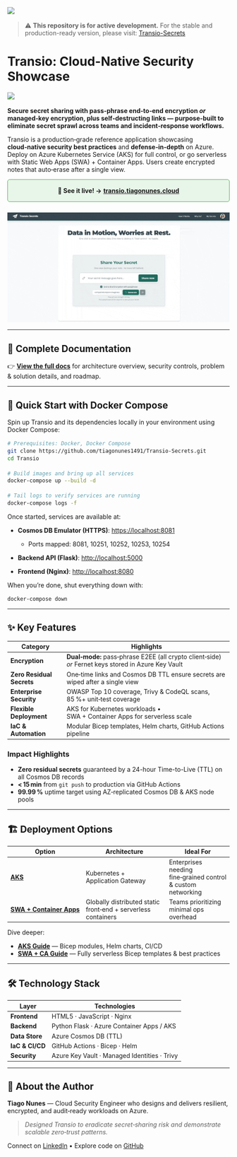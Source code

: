 [![](https://img.shields.io/badge/status-active--development-orange)](https://github.com/tiagonunes1491/Transio-Secrets)

> ⚠️ **This repository is for active development.**
> For the stable and production-ready version, please visit: [Transio-Secrets](https://github.com/tiagonunes1491/Transio-Secrets)

# Transio: Cloud-Native Security Showcase


[![](https://img.shields.io/badge/license-MIT-blue)](https://github.com/tiagonunes1491/Transio/blob/main/LICENSE)

**Secure secret sharing with pass‑phrase end‑to‑end encryption *or* managed‑key encryption, plus self‑destructing links — purpose‑built to eliminate secret sprawl across teams and incident‑response workflows.**

Transio is a production‑grade reference application showcasing **cloud‑native security best practices** and **defense‑in‑depth** on Azure. Deploy on Azure Kubernetes Service (AKS) for full control, or go serverless with Static Web Apps (SWA) + Container Apps. Users create encrypted notes that auto‑erase after a single view.


<div style="text-align: center; padding: 1rem; border: 1px solid #4CAF50; border-radius: 5px; margin-bottom: 1.5rem; background-color: #e8f5e9;"> <strong>👀 See it live! &rarr;</strong> <a href="https://transio.tiagonunes.cloud" target="_blank" rel="noopener"><strong>transio.tiagonunes.cloud</strong></a> </div>

![Demo of Transio](docs/demo.gif)


---

## 📖 Complete Documentation

👉 **[View the full docs](https://tiagonunes1491.github.io/Transio/)** for architecture overview, security controls, problem & solution details, and roadmap.

---

## 🚀 Quick Start with Docker Compose

Spin up Transio and its dependencies locally in your environment using Docker Compose:

```bash
# Prerequisites: Docker, Docker Compose
git clone https://github.com/tiagonunes1491/Transio-Secrets.git
cd Transio

# Build images and bring up all services
docker-compose up --build -d

# Tail logs to verify services are running
docker-compose logs -f
```

Once started, services are available at:

* **Cosmos DB Emulator (HTTPS)**: [https://localhost:8081](https://localhost:8081)

  * Ports mapped: 8081, 10251, 10252, 10253, 10254
* **Backend API (Flask)**: [http://localhost:5000](http://localhost:5000)
* **Frontend (Nginx)**: [http://localhost:8080](http://localhost:8080)

When you’re done, shut everything down with:

```bash
docker-compose down
```


---

## ✨ Key Features

| Category                  | Highlights                                                                                          |
| ------------------------- | --------------------------------------------------------------------------------------------------- |
| **Encryption**            | **Dual‑mode:** pass‑phrase E2EE (all crypto client‑side) *or* Fernet keys stored in Azure Key Vault |
| **Zero Residual Secrets** | One‑time links and Cosmos DB TTL ensure secrets are wiped after a single view                       |
| **Enterprise Security**   | OWASP Top 10 coverage, Trivy & CodeQL scans, 85 %+ unit‑test coverage                               |
| **Flexible Deployment**   | AKS for Kubernetes workloads • SWA + Container Apps for serverless scale                            |
| **IaC & Automation**      | Modular Bicep templates, Helm charts, GitHub Actions pipeline                                       |

### Impact Highlights

* **Zero residual secrets** guaranteed by a 24-hour Time-to-Live (TTL) on all Cosmos DB records
* **< 15 min** from `git push` to production via GitHub Actions
* **99.99 %** uptime target using AZ‑replicated Cosmos DB & AKS node pools

---

## 🏗️ Deployment Options

| Option                                          | Architecture                                                  | Ideal For                                                    |
| ----------------------------------------------- | ------------------------------------------------------------- | ------------------------------------------------------------ |
| **[AKS](infra/20-platform-aks/)**                      | Kubernetes + Application Gateway                              | Enterprises needing fine‑grained control & custom networking |
| **[SWA + Container Apps](infra/20-platform-swa/)** | Globally distributed static front‑end + serverless containers | Teams prioritizing minimal ops overhead                      |

Dive deeper:

* **[AKS Guide](infra/20-platform-aks/README.md)** — Bicep modules, Helm charts, CI/CD
* **[SWA + CA Guide](infra/20-platform-swa/README.md)** — Fully serverless Bicep templates & best practices

---

## 🛠️ Technology Stack

| Layer           | Technologies                                 |
| --------------- | -------------------------------------------- |
| **Frontend**    | HTML5 · JavaScript · Nginx                   |
| **Backend**     | Python Flask · Azure Container Apps / AKS    |
| **Data Store**  | Azure Cosmos DB (TTL)                        |
| **IaC & CI/CD** | GitHub Actions · Bicep · Helm                |
| **Security**    | Azure Key Vault · Managed Identities · Trivy |

---

## 👤 About the Author

**Tiago Nunes** — Cloud Security Engineer who designs and delivers resilient, encrypted, and audit‑ready workloads on Azure.

> *Designed Transio to eradicate secret‑sharing risk and demonstrate scalable zero‑trust patterns.*

Connect on [LinkedIn](https://www.linkedin.com/in/tiago-nunes1491/) • Explore code on [GitHub](https://github.com/tiagonunes1491)
